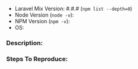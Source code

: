 <!-- 
    Before posting this issue, please perform the following steps, and confirm that the issue is still present.

1. Update Laravel Mix to the latest version. (`npm update laravel-mix` or `yarn upgrade laravel-mix --latest`)
2. Nuke your dependencies, and reinstall from scratch: `rm -rf node_modules && npm cache clear && npm install`.
3. Check your `package.json` file, and ensure that there are no old Laravel Elixir dependencies that might be interfering with Mix.
-->

- Laravel Mix Version: #.#.# (`npm list --depth=0`)
- Node Version (`node -v`): 
- NPM Version (`npm -v`): 
- OS: 

### Description:


### Steps To Reproduce:

<!-- 

Your issue will be addressed much more quickly if you can provide us exact steps to reproduce the problem from scratch.

-->
